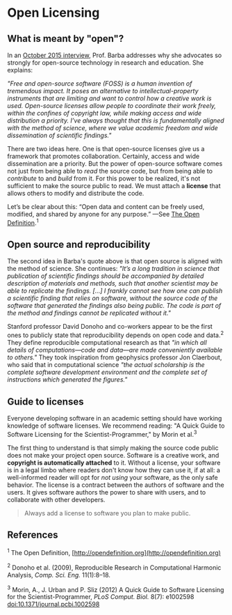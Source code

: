 # Open Licensing

## What is meant by "open"?

In an [October 2015 interview](http://rtalbert.org/blog/2015/interview-lorena-barba), Prof. Barba addresses why she advocates so strongly for open-source technology in research and education. 
She explains: 

_"Free and open-source software (FOSS) is a human invention of tremendous impact. It poses an alternative to intellectual-property instruments that are limiting and want to control how a creative work is used. Open-source licenses allow people to coordinate their work freely, within the confines of copyright law, while making access and wide distribution a priority. I’ve always thought that this is fundamentally aligned with the method of science, where we value academic freedom and wide dissemination of scientific findings."_

There are two ideas here. One is that open-source licenses give us a framework that promotes collaboration. 
Certainly, access and wide dissemination are a priority. But the power of open-source software comes not just from being able to _read_ the source code, but from being able to _contribute_ to and _build_ from it. 
For this power to be realized, it's not sufficient to make the source public to read. 
We must attach a **license** that allows others to modify and distribute the code. 

Let’s be clear about this: 
“Open data and content can be freely used, modified, and shared by anyone for any purpose.” 
—See [The Open Definition](http://opendefinition.org).<sup>1</sup>

## Open source and reproducibility

The second idea in Barba's quote above is that open source is aligned with the method of science. 
She continues: 
_"It’s a long tradition in science that publication of scientific findings should be accompanied by detailed description of materials and methods, such that another scientist may be able to replicate the findings. […] I frankly cannot see how one can publish a scientific finding that relies on software, without the source code of the software that generated the findings also being public. The code is part of the method and findings cannot be replicated without it."_ 

Stanford professor David Donoho and co-workers appear to be the first ones to publicly state that reproducibility depends on open code and data.<sup>2</sup> 
They define reproducible computational research as that _"in which all details of computations—code and data—are made conveniently available to others."_ 
They took inspiration from geophysics professor Jon Claerbout, who said that in computational science _"the actual scholarship is the complete software development environment and the complete set of instructions which generated the figures."_ 

## Guide to licenses

Everyone developing software in an academic setting should have working knowledge of software licenses. 
We recommend reading: "A Quick Guide to Software Licensing for the Scientist-Programmer," by Morin et al.<sup>3</sup>

The first thing to understand is that simply making the source code public does not make your project open source. 
Software is a creative work, and **copyright is automatically attached** to it. 
Without a license, your software is in a legal limbo where readers don't know how they can use it, if at all: 
a well-informed reader will opt for _not using_ your software, as the only safe behavior. 
The license is a contract between the authors of software and the users. 
It gives software authors the power to share with users, and to collaborate with other developers.

> Always add a license to software you plan to make public.



## References

<sup>1</sup> The Open Definition, [http://opendefinition.org](http://opendefinition.org)

<sup>2</sup> Donoho et al. (2009), Reproducible Research in Computational Harmonic Analysis, _Comp. Sci. Eng._ 11(1):8–18.

<sup>3</sup> Morin, A., J. Urban and P. Sliz (2012) A Quick Guide to Software Licensing for the Scientist-Programmer, _PLoS Comput. Biol._ 8(7): e1002598 [doi:10.1371/journal.pcbi.1002598](http://dx.doi.org/10.1371/journal.pcbi.1002598)


